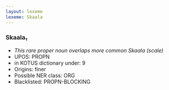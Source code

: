 ```yaml
---
layout: lexeme
lexeme: Skaala
---
```


###  Skaala₁

* _This rare proper noun overlaps more common *Skaala* (scale)_
* UPOS:  PROPN
* in KOTUS dictionary under:  9
* Origins: finer 
* Possible NER class:  ORG
* Blacklisted:  PROPN-BLOCKING

